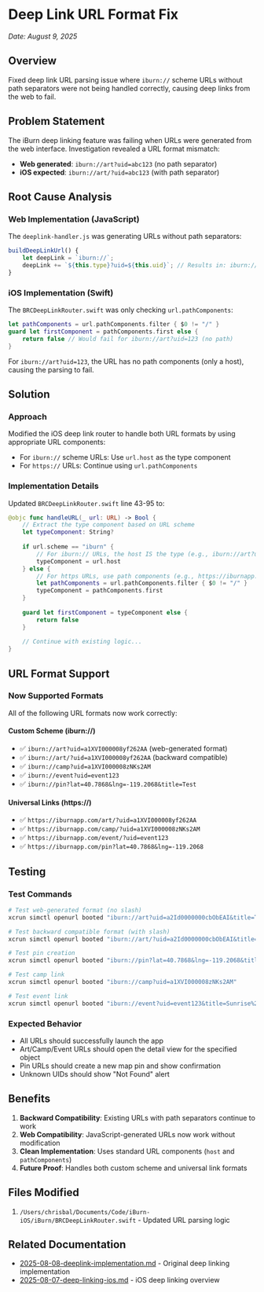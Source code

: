 # Deep Link URL Format Fix
*Date: August 9, 2025*

## Overview
Fixed deep link URL parsing issue where `iburn://` scheme URLs without path separators were not being handled correctly, causing deep links from the web to fail.

## Problem Statement
The iBurn deep linking feature was failing when URLs were generated from the web interface. Investigation revealed a URL format mismatch:

- **Web generated**: `iburn://art?uid=abc123` (no path separator)
- **iOS expected**: `iburn://art/?uid=abc123` (with path separator)

## Root Cause Analysis

### Web Implementation (JavaScript)
The `deeplink-handler.js` was generating URLs without path separators:
```javascript
buildDeepLinkUrl() {
    let deepLink = `iburn://`;
    deepLink += `${this.type}?uid=${this.uid}`; // Results in: iburn://art?uid=123
}
```

### iOS Implementation (Swift)
The `BRCDeepLinkRouter.swift` was only checking `url.pathComponents`:
```swift
let pathComponents = url.pathComponents.filter { $0 != "/" }
guard let firstComponent = pathComponents.first else { 
    return false // Would fail for iburn://art?uid=123 (no path)
}
```

For `iburn://art?uid=123`, the URL has no path components (only a host), causing the parsing to fail.

## Solution

### Approach
Modified the iOS deep link router to handle both URL formats by using appropriate URL components:
- For `iburn://` scheme URLs: Use `url.host` as the type component
- For `https://` URLs: Continue using `url.pathComponents`

### Implementation Details
Updated `BRCDeepLinkRouter.swift` line 43-95 to:

```swift
@objc func handleURL(_ url: URL) -> Bool {
    // Extract the type component based on URL scheme
    let typeComponent: String?
    
    if url.scheme == "iburn" {
        // For iburn:// URLs, the host IS the type (e.g., iburn://art?uid=123)
        typeComponent = url.host
    } else {
        // For https URLs, use path components (e.g., https://iburnapp.com/art/?uid=123)
        let pathComponents = url.pathComponents.filter { $0 != "/" }
        typeComponent = pathComponents.first
    }
    
    guard let firstComponent = typeComponent else { 
        return false 
    }
    
    // Continue with existing logic...
}
```

## URL Format Support

### Now Supported Formats
All of the following URL formats now work correctly:

#### Custom Scheme (iburn://)
- ✅ `iburn://art?uid=a1XVI000008yf262AA` (web-generated format)
- ✅ `iburn://art/?uid=a1XVI000008yf262AA` (backward compatible)
- ✅ `iburn://camp?uid=a1XVI000008zNKs2AM`
- ✅ `iburn://event?uid=event123`
- ✅ `iburn://pin?lat=40.7868&lng=-119.2068&title=Test`

#### Universal Links (https://)
- ✅ `https://iburnapp.com/art/?uid=a1XVI000008yf262AA`
- ✅ `https://iburnapp.com/camp/?uid=a1XVI000008zNKs2AM`
- ✅ `https://iburnapp.com/event/?uid=event123`
- ✅ `https://iburnapp.com/pin?lat=40.7868&lng=-119.2068`

## Testing

### Test Commands
```bash
# Test web-generated format (no slash)
xcrun simctl openurl booted "iburn://art?uid=a2Id0000000cbObEAI&title=Test%20Art"

# Test backward compatible format (with slash)  
xcrun simctl openurl booted "iburn://art/?uid=a2Id0000000cbObEAI&title=Test%20Art"

# Test pin creation
xcrun simctl openurl booted "iburn://pin?lat=40.7868&lng=-119.2068&title=Test%20Pin"

# Test camp link
xcrun simctl openurl booted "iburn://camp?uid=a1XVI000008zNKs2AM"

# Test event link
xcrun simctl openurl booted "iburn://event?uid=event123&title=Sunrise%20Yoga"
```

### Expected Behavior
- All URLs should successfully launch the app
- Art/Camp/Event URLs should open the detail view for the specified object
- Pin URLs should create a new map pin and show confirmation
- Unknown UIDs should show "Not Found" alert

## Benefits

1. **Backward Compatibility**: Existing URLs with path separators continue to work
2. **Web Compatibility**: JavaScript-generated URLs now work without modification
3. **Clean Implementation**: Uses standard URL components (`host` and `pathComponents`)
4. **Future Proof**: Handles both custom scheme and universal link formats

## Files Modified

1. `/Users/chrisbal/Documents/Code/iBurn-iOS/iBurn/BRCDeepLinkRouter.swift` - Updated URL parsing logic

## Related Documentation
- [2025-08-08-deeplink-implementation.md](2025-08-08-deeplink-implementation.md) - Original deep linking implementation
- [2025-08-07-deep-linking-ios.md](2025-08-07-deep-linking-ios.md) - iOS deep linking overview